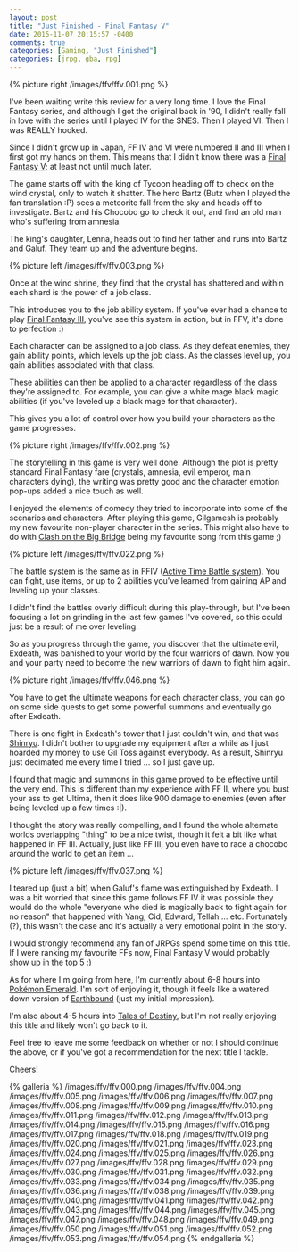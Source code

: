 ```yaml
---
layout: post
title: "Just Finished - Final Fantasy V"
date: 2015-11-07 20:15:57 -0400
comments: true
categories: [Gaming, "Just Finished"]
categories: [jrpg, gba, rpg]
---
```


{% picture right /images/ffv/ffv.001.png %}

I've been waiting write this review for a very long time. I love the Final Fantasy series, and although I got the original back in '90, I didn't really fall in love with the series until I played IV for the SNES. Then I played VI. Then I was REALLY hooked.

Since I didn't grow up in Japan, FF IV and VI were numbered II and III when I first got my hands on them. This means that I didn't know there was a [Final Fantasy V](https://en.wikipedia.org/wiki/Final_Fantasy_V); at least not until much later.

The game starts off with the king of Tycoon heading off to check on the wind crystal, only to watch it shatter. The hero Bartz (Butz when I played the fan translation :P) sees a meteorite fall from the sky and heads off to investigate. Bartz and his Chocobo go to check it out, and find an old man who's suffering from amnesia.

The king's daughter, Lenna, heads out to find her father and runs into Bartz and Galuf. They team up and the adventure begins.

{% picture left /images/ffv/ffv.003.png %}

Once at the wind shrine, they find that the crystal has shattered and within each shard is the power of a job class.

This introduces you to the job ability system. If you've ever had a chance to play [Final Fantasy III](https://en.wikipedia.org/wiki/Final_Fantasy_III), you've see this system in action, but in FFV, it's done to perfection :)

<!-- more -->

Each character can be assigned to a job class. As they defeat enemies, they gain ability points, which levels up the job class. As the classes level up, you gain abilities associated with that class.

These abilities can then be applied to a character regardless of the class they're assigned to. For example, you can give a white mage black magic abilities (if you've leveled up a black mage for that character).

This gives you a lot of control over how you build your characters as the game progresses.

{% picture right /images/ffv/ffv.002.png %}

The storytelling in this game is very well done. Although the plot is pretty standard Final Fantasy fare (crystals, amnesia, evil emperor, main characters dying), the writing was pretty good and the character emotion pop-ups added a nice touch as well.

I enjoyed the elements of comedy they tried to incorporate into some of the scenarios and characters. After playing this game, Gilgamesh is probably my new favourite non-player character in the series. This might also have to do with [Clash on the Big Bridge](https://www.youtube.com/watch?v=6CMTXyExkeI)
being my favourite song from this game ;)

{% picture left /images/ffv/ffv.022.png %}

The battle system is the same as in FFIV ([Active Time Battle system](http://finalfantasy.wikia.com/wiki/Battle_System#Active_Time_Battle)). You can fight, use items, or up to 2 abilities you've learned from gaining AP and leveling up your classes.

I didn't find the battles overly difficult during this play-through, but I've been focusing a lot on grinding in the last few games I've covered, so this could just be a result of me over leveling.

So as you progress through the game, you discover that the ultimate evil, Exdeath, was banished to your world by the four warriors of dawn. Now you and your party need to become the new warriors of dawn to fight him again.

{% picture right /images/ffv/ffv.046.png %}

You have to get the ultimate weapons for each character class, you can go on some side quests to get some powerful summons and eventually go after Exdeath.

There is one fight in Exdeath's tower that I just couldn't win, and that was [Shinryu](http://finalfantasy.wikia.com/wiki/Shinryu_(Final_Fantasy_V)). I didn't bother to upgrade my equipment after a while as I just hoarded my money to use Gil Toss against everybody. As a result, Shinryu just decimated me every time I tried ... so I just gave up.

I found that magic and summons in this game proved to be effective until the very end. This is different than my experience with FF II, where you bust your ass to get Ultima, then it does like 900 damage to enemies (even after being leveled up a few times :|).

I thought the story was really compelling, and I found the whole alternate worlds overlapping "thing" to be a nice twist, though it felt a bit like what happened in FF III. Actually, just like FF III, you even have to race a chocobo around the world to get an item ...

{% picture left /images/ffv/ffv.037.png %}

I teared up (just a bit) when Galuf's flame was extinguished by Exdeath. I was a bit worried that since this game follows FF IV it was possible they would do the whole "everyone who died is magically back to fight again for no reason" that happened with Yang, Cid, Edward, Tellah ... etc. Fortunately (?), this wasn't the case and it's actually a very emotional point in the story.

I would strongly recommend any fan of JRPGs spend some time on this title. If I were ranking my favourite FFs now, Final Fantasy V would probably show up in the top 5 :)

As for where I'm going from here, I'm currently about 6-8 hours into [Pokémon Emerald](https://en.wikipedia.org/wiki/Pok%C3%A9mon_Emerald). I'm sort of enjoying it, though it feels like a watered down version of [Earthbound](https://en.wikipedia.org/wiki/EarthBound) (just my initial impression).

I'm also about 4-5 hours into [Tales of Destiny](https://en.wikipedia.org/wiki/Tales_of_Destiny), but I'm not really enjoying this title and likely won't go back to it.

Feel free to leave me some feedback on whether or not I should continue the above, or if you've got a recommendation for the next title I tackle.

Cheers!

{% galleria %}
/images/ffv/ffv.000.png
/images/ffv/ffv.004.png
/images/ffv/ffv.005.png
/images/ffv/ffv.006.png
/images/ffv/ffv.007.png
/images/ffv/ffv.008.png
/images/ffv/ffv.009.png
/images/ffv/ffv.010.png
/images/ffv/ffv.011.png
/images/ffv/ffv.012.png
/images/ffv/ffv.013.png
/images/ffv/ffv.014.png
/images/ffv/ffv.015.png
/images/ffv/ffv.016.png
/images/ffv/ffv.017.png
/images/ffv/ffv.018.png
/images/ffv/ffv.019.png
/images/ffv/ffv.020.png
/images/ffv/ffv.021.png
/images/ffv/ffv.023.png
/images/ffv/ffv.024.png
/images/ffv/ffv.025.png
/images/ffv/ffv.026.png
/images/ffv/ffv.027.png
/images/ffv/ffv.028.png
/images/ffv/ffv.029.png
/images/ffv/ffv.030.png
/images/ffv/ffv.031.png
/images/ffv/ffv.032.png
/images/ffv/ffv.033.png
/images/ffv/ffv.034.png
/images/ffv/ffv.035.png
/images/ffv/ffv.036.png
/images/ffv/ffv.038.png
/images/ffv/ffv.039.png
/images/ffv/ffv.040.png
/images/ffv/ffv.041.png
/images/ffv/ffv.042.png
/images/ffv/ffv.043.png
/images/ffv/ffv.044.png
/images/ffv/ffv.045.png
/images/ffv/ffv.047.png
/images/ffv/ffv.048.png
/images/ffv/ffv.049.png
/images/ffv/ffv.050.png
/images/ffv/ffv.051.png
/images/ffv/ffv.052.png
/images/ffv/ffv.053.png
/images/ffv/ffv.054.png
{% endgalleria %}